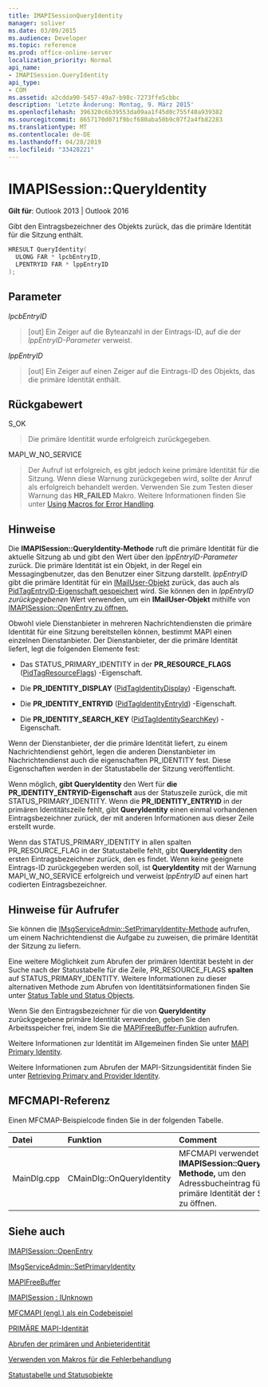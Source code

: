 ```yaml
---
title: IMAPISessionQueryIdentity
manager: soliver
ms.date: 03/09/2015
ms.audience: Developer
ms.topic: reference
ms.prod: office-online-server
localization_priority: Normal
api_name:
- IMAPISession.QueryIdentity
api_type:
- COM
ms.assetid: a2cdda90-5457-49a7-b98c-7273ffe5cbbc
description: 'Letzte Änderung: Montag, 9. März 2015'
ms.openlocfilehash: 396320c6b39553da09aa1f45d0c755f40a939382
ms.sourcegitcommit: 8657170d071f9bcf680aba50b9c07f2a4fb82283
ms.translationtype: MT
ms.contentlocale: de-DE
ms.lasthandoff: 04/28/2019
ms.locfileid: "33428221"
---
```

# <a name="imapisessionqueryidentity"></a>IMAPISession::QueryIdentity

  
  
**Gilt für**: Outlook 2013 | Outlook 2016 
  
Gibt den Eintragsbezeichner des Objekts zurück, das die primäre Identität für die Sitzung enthält.
  
```cpp
HRESULT QueryIdentity(
  ULONG FAR * lpcbEntryID,
  LPENTRYID FAR * lppEntryID
);
```

## <a name="parameters"></a>Parameter

 _lpcbEntryID_
  
> [out] Ein Zeiger auf die Byteanzahl in der Eintrags-ID, auf die der  _lppEntryID-Parameter_ verweist. 
    
 _lppEntryID_
  
> [out] Ein Zeiger auf einen Zeiger auf die Eintrags-ID des Objekts, das die primäre Identität enthält.
    
## <a name="return-value"></a>Rückgabewert

S_OK 
  
> Die primäre Identität wurde erfolgreich zurückgegeben.
    
MAPI_W_NO_SERVICE 
  
> Der Aufruf ist erfolgreich, es gibt jedoch keine primäre Identität für die Sitzung. Wenn diese Warnung zurückgegeben wird, sollte der Anruf als erfolgreich behandelt werden. Verwenden Sie zum Testen dieser Warnung das **HR_FAILED** Makro. Weitere Informationen finden Sie unter [Using Macros for Error Handling](using-macros-for-error-handling.md).
    
## <a name="remarks"></a>Hinweise

Die **IMAPISession::QueryIdentity-Methode** ruft die primäre Identität für die aktuelle Sitzung ab und gibt den Wert über den  _lppEntryID-Parameter_ zurück. Die primäre Identität ist ein Objekt, in der Regel ein Messagingbenutzer, das den Benutzer einer Sitzung darstellt.  _lppEntryID_ gibt die primäre Identität für ein [IMailUser-Objekt](imailuserimapiprop.md) zurück, das auch als [PidTagEntryID-Eigenschaft gespeichert](pidtagentryid-canonical-property.md) wird. Sie können den in _lppEntryID zurückgegebenen_ Wert verwenden, um ein **IMailUser-Objekt** mithilfe von [IMAPISession::OpenEntry zu öffnen.](imapisession-openentry.md)
  
Obwohl viele Dienstanbieter in mehreren Nachrichtendiensten die primäre Identität für eine Sitzung bereitstellen können, bestimmt MAPI einen einzelnen Dienstanbieter. Der Dienstanbieter, der die primäre Identität liefert, legt die folgenden Elemente fest:
  
- Das STATUS_PRIMARY_IDENTITY in der **PR_RESOURCE_FLAGS** ([PidTagResourceFlags](pidtagresourceflags-canonical-property.md)) -Eigenschaft.
    
- Die **PR_IDENTITY_DISPLAY** ([PidTagIdentityDisplay](pidtagidentitydisplay-canonical-property.md)) -Eigenschaft.
    
- Die **PR_IDENTITY_ENTRYID** ([PidTagIdentityEntryId](pidtagidentityentryid-canonical-property.md)) -Eigenschaft.
    
- Die **PR_IDENTITY_SEARCH_KEY** ([PidTagIdentitySearchKey](pidtagidentitysearchkey-canonical-property.md)) -Eigenschaft.
    
Wenn der Dienstanbieter, der die primäre Identität liefert, zu einem Nachrichtendienst gehört, legen die anderen Dienstanbieter im Nachrichtendienst auch die eigenschaften PR_IDENTITY fest. Diese Eigenschaften werden in der Statustabelle der Sitzung veröffentlicht. 
  
Wenn möglich, **gibt QueryIdentity** den Wert für **die PR_IDENTITY_ENTRYID-Eigenschaft** aus der Statuszeile zurück, die mit STATUS_PRIMARY_IDENTITY. Wenn die **PR_IDENTITY_ENTRYID** in der primären Identitätszeile fehlt, gibt **QueryIdentity** einen einmal vorhandenen Eintragsbezeichner zurück, der mit anderen Informationen aus dieser Zeile erstellt wurde. 
  
Wenn das STATUS_PRIMARY_IDENTITY in allen spalten  PR_RESOURCE_FLAG in der Statustabelle fehlt, gibt **QueryIdentity** den ersten Eintragsbezeichner zurück, den es findet. Wenn keine geeignete Eintrags-ID zurückgegeben werden soll, ist **QueryIdentity** mit der Warnung MAPI_W_NO_SERVICE erfolgreich und verweist  _lppEntryID_ auf einen hart codierten Eintragsbezeichner. 
  
## <a name="notes-to-callers"></a>Hinweise für Aufrufer

Sie können die [IMsgServiceAdmin::SetPrimaryIdentity-Methode](imsgserviceadmin-setprimaryidentity.md) aufrufen, um einem Nachrichtendienst die Aufgabe zu zuweisen, die primäre Identität der Sitzung zu liefern. 
  
Eine weitere Möglichkeit zum Abrufen der primären Identität besteht in der Suche nach der Statustabelle für die Zeile, PR_RESOURCE_FLAGS **spalten** auf STATUS_PRIMARY_IDENTITY. Weitere Informationen zu dieser alternativen Methode zum Abrufen von Identitätsinformationen finden Sie unter [Status Table und Status Objects](status-table-and-status-objects.md).
  
Wenn Sie den Eintragsbezeichner für die von **QueryIdentity** zurückgegebene primäre Identität verwenden, geben Sie den Arbeitsspeicher frei, indem Sie die [MAPIFreeBuffer-Funktion](mapifreebuffer.md) aufrufen. 
  
Weitere Informationen zur Identität im Allgemeinen finden Sie unter [MAPI Primary Identity](mapi-primary-identity.md). 
  
Weitere Informationen zum Abrufen der MAPI-Sitzungsidentität finden Sie unter [Retrieving Primary and Provider Identity](retrieving-primary-and-provider-identity.md). 
  
## <a name="mfcmapi-reference"></a>MFCMAPI-Referenz

Einen MFCMAP-Beispielcode finden Sie in der folgenden Tabelle.
  
|**Datei**|**Funktion**|**Comment**|
|:-----|:-----|:-----|
|MainDlg.cpp  <br/> |CMainDlg::OnQueryIdentity  <br/> |MFCMAPI verwendet die **IMAPISession::QueryIdentity-Methode,** um den Adressbucheintrag für die primäre Identität der Sitzung zu öffnen.  <br/> |
   
## <a name="see-also"></a>Siehe auch



[IMAPISession::OpenEntry](imapisession-openentry.md)
  
[IMsgServiceAdmin::SetPrimaryIdentity](imsgserviceadmin-setprimaryidentity.md)
  
[MAPIFreeBuffer](mapifreebuffer.md)
  
[IMAPISession : IUnknown](imapisessioniunknown.md)


[MFCMAPI (engl.) als ein Codebeispiel](mfcmapi-as-a-code-sample.md)
  
[PRIMÄRE MAPI-Identität](mapi-primary-identity.md)
  
[Abrufen der primären und Anbieteridentität](retrieving-primary-and-provider-identity.md)
  
[Verwenden von Makros für die Fehlerbehandlung](using-macros-for-error-handling.md)
  
[Statustabelle und Statusobjekte](status-table-and-status-objects.md)

